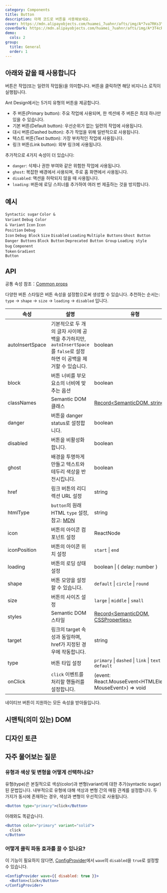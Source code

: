 ```yaml
---
category: Components
title: Button
description: 아래 코드로 버튼을 사용해보세요.
cover: https://mdn.alipayobjects.com/huamei_7uahnr/afts/img/A*7va7RKs3YzIAAAAAAAAAAAAADrJ8AQ/original
coverDark: https://mdn.alipayobjects.com/huamei_7uahnr/afts/img/A*3T4cRqxH9-8AAAAAAAAAAAAADrJ8AQ/original
demo:
  cols: 2
group:
  title: General
  order: 1
---
```


## 아래와 같을 때 사용합니다

버튼은 작업(또는 일련의 작업들)을 의미합니다. 버튼을 클릭하면 해당 비지니스 로직이 실행됩니다.

Ant Design에서는 5가지 유형의 버튼을 제공합니다.

- 주 버튼(Primary button): 주요 작업에 사용되며, 한 섹션에 주 버튼은 최대 하나만 있을 수 있습니다.
- 기본 버튼(Default button): 우선순위가 없는 일련의 작업에 사용됩니다.
- 대시 버튼(Dashed button): 추가 작업을 위해 일반적으로 사용됩니다.
- 텍스트 버튼(Text button): 가장 부차적인 작업에 사용됩니다.
- 링크 버튼(Link button): 외부 링크에 사용됩니다.

추가적으로 4가지 속성이 더 있습니다:

- `danger`: 삭제나 권한 부여와 같은 위험한 작업에 사용됩니다.
- `ghost`: 복잡한 배경에서 사용되며, 주로 홈 화면에서 사용됩니다.
- `disabled`: 액션을 허락되지 않을 때 사용됩니다.
- `loading`: 버튼에 로딩 스피너를 추가하여 여러 번 제출하는 것을 방지합니다.

## 예시

<!-- prettier-ignore -->
<code src="./demo/basic.tsx">Syntactic sugar</code>
<code src="./demo/color-variant.tsx" version="5.21.0">Color & Variant</code>
<code src="./demo/debug-color-variant" debug>Debug Color & Variant</code>
<code src="./demo/icon.tsx">Icon</code>
<code src="./demo/icon-position.tsx" version="5.17.0">Icon Position</code>
<code src="./demo/debug-icon.tsx" debug>Debug Icon</code>
<code src="./demo/debug-block.tsx" debug>Debug Block</code>
<code src="./demo/size.tsx">Size</code>
<code src="./demo/disabled.tsx">Disabled</code>
<code src="./demo/loading.tsx">Loading</code>
<code src="./demo/multiple.tsx">Multiple Buttons</code>
<code src="./demo/ghost.tsx">Ghost Button</code>
<code src="./demo/danger.tsx">Danger Buttons</code>
<code src="./demo/block.tsx">Block Button</code>
<code src="./demo/legacy-group.tsx" debug>Deprecated Button Group</code>
<code src="./demo/chinese-chars-loading.tsx" debug>Loading style bug</code>
<code src="./demo/component-token.tsx" debug>Component Token</code>
<code src="./demo/linear-gradient.tsx">Gradient Button</code>

## API

공통 속성 참조：[Common props](/docs/react/common-props)

다양한 버튼 스타일은 버튼 속성을 설정함으로써 생성할 수 있습니다. 추천하는 순서는: `type` -> `shape` -> `size` -> `loading` -> `disabled` 입니다.

| 속성 | 설명 | 유형 | 기본값 | 버전 |
| --- | --- | --- | --- | --- |
| autoInsertSpace | 기본적으로 두 개의 글자 사이에 공백을 추가하지만, `autoInsertSpace` 를 `false`로 설정하면 이 공백을 제거할 수 있습니다. | boolean | `true` | 5.17.0 |
| block | 버튼 너비를 부모 요소의 너비에 맞추는 옵션 | boolean | false |  |
| classNames | Semantic DOM 클래스 | [Record<SemanticDOM, string>](#semantic-dom) | - | 5.4.0 |
| danger | 버튼을 danger status로 설정합니다. | boolean | false |  |
| disabled | 버튼을 비활성화 합니다. | boolean | false |  |
| ghost | 배경을 투명하게 만들고 텍스트와 테두리 색상을 반전시킵니다. | boolean | false |  |
| href | 링크 버튼의 리디렉션 URL 설정 | string | - |  |
| htmlType | `button`의 원래 HTML `type` 설정, 참고: [MDN](https://developer.mozilla.org/ko/docs/Web/HTML/Element/button#attr-type) | string | `button` |  |
| icon | 버튼의 아이콘 컴포넌트 설정 | ReactNode | - |  |
| iconPosition | 버튼의 아이콘 위치 설정 | `start` \| `end` | `start` | 5.17.0 |
| loading | 버튼의 로딩 상태 설정 | boolean \| { delay: number } | false |  |
| shape | 버튼 모양을 설정할 수 있습니다. | `default` \| `circle` \| `round` | `default` |  |
| size | 버튼의 사이즈 설정 | `large` \| `middle` \| `small` | `middle` |  |
| styles | Semantic DOM 스타일 | [Record<SemanticDOM, CSSProperties>](#semantic-dom) | - | 5.4.0 |
| target | 링크의 target 속성과 동일하며, href가 지정된 경우에 작동합니다. | string | - |  |
| type | 버튼 타입 설정 | `primary` \| `dashed` \| `link` \| `text` \| `default` | `default` |  |
| onClick | `click` 이벤트를 처리할 핸들러를 설정합니다. | (event: React.MouseEvent<HTMLElement, MouseEvent>) => void | - |  |

네이티브 버튼이 지원하는 모든 속성을 받아들입니다.

## 시맨틱(의미 있는) DOM

<code src="./demo/_semantic.tsx" simplify="true"></code>

## 디자인 토큰

<ComponentTokenTable component="Button"></ComponentTokenTable>

## 자주 물어보는 질문

### 유형과 색상 및 변형을 어떻게 선택하나요?

유형(type)은 본질적으로 색상(color)과 변형(variant)에 대한 추가(syntactic sugar)된 문법입니다. 내부적으로 유형에 대해 색상과 변형 간의 매핑 관계를 설정합니다. 두 가지가 동시에 존재하는 경우, 색상과 변형이 우선적으로 사용됩니다.

```jsx
<Button type="primary">click</Button>
```

아래와도 똑같습니다.

```jsx
<Button color="primary" variant="solid">
  click
</Button>
```

### 어떻게 클릭 파동 효과를 끌 수 있나요?

이 기능이 필요하지 않다면, [ConfigProvider](/components/config-provider#api)에서 `wave`의 `disabled`을 `true`로 설정할 수 있습니다.

```jsx
<ConfigProvider wave={{ disabled: true }}>
  <Button>click</Button>
</ConfigProvider>
```

<style>
.site-button-ghost-wrapper {
  padding: 16px;
  background: rgb(190, 200, 200);
}
</style>

